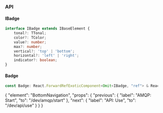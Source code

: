 

### API

#### IBadge

```ts
interface IBadge extends IBaseElement {
    tonal?: TTonal;
    color?: TColor;
    value?: number;
    max?: number;
    vertical?: 'top' | 'bottom';
    horizontal?: 'left' | 'right';
    indicator?: boolean;
}
```

#### Badge

```ts
const Badge: React.ForwardRefExoticComponent<Omit<IBadge, "ref"> & React.RefAttributes<unknown>>;
```


{
  "element": "BottomNavigation",
  "props": {
    "previous": {
      "label": "AMQP: Start",
      "to": "/dev/amqp/start"
    },
    "next": {
      "label": "API: Use",
      "to": "/dev/api/use"
    }
  }
}